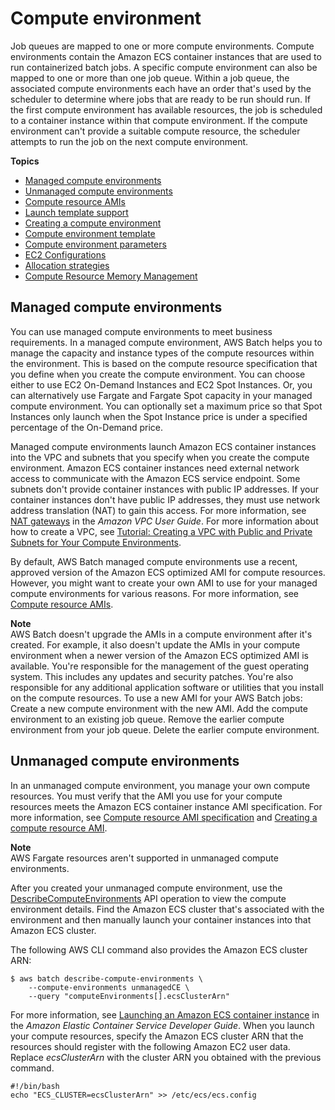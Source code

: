 # Compute environment<a name="compute_environments"></a>

Job queues are mapped to one or more compute environments\. Compute environments contain the Amazon ECS container instances that are used to run containerized batch jobs\. A specific compute environment can also be mapped to one or more than one job queue\. Within a job queue, the associated compute environments each have an order that's used by the scheduler to determine where jobs that are ready to be run should run\. If the first compute environment has available resources, the job is scheduled to a container instance within that compute environment\. If the compute environment can't provide a suitable compute resource, the scheduler attempts to run the job on the next compute environment\.

**Topics**
+ [Managed compute environments](#managed_compute_environments)
+ [Unmanaged compute environments](#unmanaged_compute_environments)
+ [Compute resource AMIs](compute_resource_AMIs.md)
+ [Launch template support](launch-templates.md)
+ [Creating a compute environment](create-compute-environment.md)
+ [Compute environment template](compute-environment-template.md)
+ [Compute environment parameters](compute_environment_parameters.md)
+ [EC2 Configurations](ec2-configurations.md)
+ [Allocation strategies](allocation-strategies.md)
+ [Compute Resource Memory Management](memory-management.md)

## Managed compute environments<a name="managed_compute_environments"></a>

You can use managed compute environments to meet business requirements\. In a managed compute environment, AWS Batch helps you to manage the capacity and instance types of the compute resources within the environment\. This is based on the compute resource specification that you define when you create the compute environment\. You can choose either to use EC2 On\-Demand Instances and EC2 Spot Instances\. Or, you can alternatively use Fargate and Fargate Spot capacity in your managed compute environment\. You can optionally set a maximum price so that Spot Instances only launch when the Spot Instance price is under a specified percentage of the On\-Demand price\.

Managed compute environments launch Amazon ECS container instances into the VPC and subnets that you specify when you create the compute environment\. Amazon ECS container instances need external network access to communicate with the Amazon ECS service endpoint\. Some subnets don't provide container instances with public IP addresses\. If your container instances don't have public IP addresses, they must use network address translation \(NAT\) to gain this access\. For more information, see [NAT gateways](https://docs.aws.amazon.com/vpc/latest/userguide/vpc-nat-gateway.html) in the *Amazon VPC User Guide*\. For more information about how to create a VPC, see [Tutorial: Creating a VPC with Public and Private Subnets for Your Compute Environments](create-public-private-vpc.md)\.

By default, AWS Batch managed compute environments use a recent, approved version of the Amazon ECS optimized AMI for compute resources\. However, you might want to create your own AMI to use for your managed compute environments for various reasons\. For more information, see [Compute resource AMIs](compute_resource_AMIs.md)\.

**Note**  
AWS Batch doesn't upgrade the AMIs in a compute environment after it's created\. For example, it also doesn't update the AMIs in your compute environment when a newer version of the Amazon ECS optimized AMI is available\. You're responsible for the management of the guest operating system\. This includes any updates and security patches\. You're also responsible for any additional application software or utilities that you install on the compute resources\. To use a new AMI for your AWS Batch jobs:  
Create a new compute environment with the new AMI\.
Add the compute environment to an existing job queue\.
Remove the earlier compute environment from your job queue\.
Delete the earlier compute environment\.

## Unmanaged compute environments<a name="unmanaged_compute_environments"></a>

In an unmanaged compute environment, you manage your own compute resources\. You must verify that the AMI you use for your compute resources meets the Amazon ECS container instance AMI specification\. For more information, see [Compute resource AMI specification](compute_resource_AMIs.md#batch-ami-spec) and [Creating a compute resource AMI](create-batch-ami.md)\.

**Note**  
AWS Fargate resources aren't supported in unmanaged compute environments\.

After you created your unmanaged compute environment, use the [DescribeComputeEnvironments](https://docs.aws.amazon.com/batch/latest/APIReference/API_DescribeComputeEnvironments.html) API operation to view the compute environment details\. Find the Amazon ECS cluster that's associated with the environment and then manually launch your container instances into that Amazon ECS cluster\.

The following AWS CLI command also provides the Amazon ECS cluster ARN:

```
$ aws batch describe-compute-environments \
    --compute-environments unmanagedCE \
    --query "computeEnvironments[].ecsClusterArn"
```

For more information, see [Launching an Amazon ECS container instance](https://docs.aws.amazon.com/AmazonECS/latest/developerguide/launch_container_instance.html) in the *Amazon Elastic Container Service Developer Guide*\. When you launch your compute resources, specify the Amazon ECS cluster ARN that the resources should register with the following Amazon EC2 user data\. Replace *ecsClusterArn* with the cluster ARN you obtained with the previous command\.

```
#!/bin/bash
echo "ECS_CLUSTER=ecsClusterArn" >> /etc/ecs/ecs.config
```
